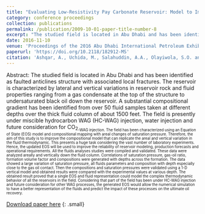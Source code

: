 ```yaml
---
title: "Evaluating Low-Resistivity Pay Carbonate Reservoir: Model to Implementation"
category: conference proceedings
collection: publications
permalink: /publication/2009-10-01-paper-title-number-8
excerpt: "The studied field is located in Abu Dhabi and has been identified as faulted anticlines structure with associated local fractures. The reservoir is characterized by lateral and vertical variations in reservoir rock and fluid properties ranging from a gas condensate at the top of the structure to undersaturated black oil down the reservoir. A substantial compositional gradient has been identified from over 50 fluid samples taken at different depths over the thick fluid column of about 1500 feet. The field is presently under miscible hydrocarbon WAG (HC-WAG) injection, water injection and future consideration for CO2-WAG injection. The field has been characterized using an Equation of State (EOS) model and compositional mapping with areal changes of saturation pressure. Therefore, the aim of this study is to improve the compositional model that can replicate the areal and vertical variation in the fluid thermodynamic."
date: 2016-11-10
venue: 'Proceedings of the 2016 Abu Dhabi International Petroleum Exhibition & Conference (ADIPEC 2016), November 7 - 10, UAE'
paperurl: 'https://doi.org/10.2118/182912-MS'
citation: 'Ashqar, A., Uchida, M., Salahuddin, A.A., Olayiwola, S.O. and Awolayo, A.N. (2016). &quot;Evaluating Low-Resistivity Pay Carbonate Reservoir: Model to Implementation.&quot; <i>Proceedings of the 2016 Abu Dhabi International Petroleum Exhibition & Conference (ADIPEC 2016), November 7 - 10, UAE</i>.'
---
```

Abstract: The studied field is located in Abu Dhabi and has been identified as faulted anticlines structure with associated local fractures. The reservoir is characterized by lateral and vertical variations in reservoir rock and fluid properties ranging from a gas condensate at the top of the structure to undersaturated black oil down the reservoir. A substantial compositional gradient has been identified from over 50 fluid samples taken at different depths over the thick fluid column of about 1500 feet. The field is presently under miscible hydrocarbon WAG (HC-WAG) injection, water injection and future consideration for CO<sub>2<sub>-WAG injection. The field has been characterized using an Equation of State (EOS) model and compositional mapping with areal changes of saturation pressure. Therefore, the aim of this study is to improve the compositional model that can replicate the areal and vertical variation in the fluid thermodynamic. This presents a huge task considering the vast number of laboratory experiments. Hence, the updated EOS will be used to improve the reliability of reservoir modeling, production forecasts and operational requirements. All the fluids analyses studies were compiled and validated. These data were analyzed areally and vertically down the fluid column. Correlations of saturation pressure, gas-oil ratio, formation volume factor and compositions were generated with depths across the formation. The data showed a large variation of saturation pressure, all fluids parameters and composition with depth especially close to the gas oil contact. Then the compositions and saturation pressures were validated using a 1-D vertical model and obtained results were compared with the experimental values at various depth. The obtained result proved that a single EOS and fluid representation could model the complex thermodynamic behavior of all the reservoirs in the field. Considering that part of the field has been under HC-WAG injection and future consideration for other WAG processes, the generated EOS would allow the numerical simulation to have a better representation of the fluids and predict the impact of these processes on the ultimate oil recovery.

[Download paper here](https://www.researchgate.net/publication/309726326_SPE-182912-MS_Evaluating_a_Complex_Low-Resistivity_Pay_Carbonate_Reservoir_Onshore_Abu_Dhabi_From_model_to_Implementation)
{: .small}
